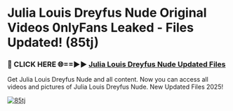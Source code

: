 # Julia Louis Dreyfus Nude Original Videos 0nlyFans Leaked - Files Updated! (85tj)

<h3>🔴 CLICK HERE 🌐==►► <a href="https://tinyurl.com/5h6xmrr3" rel="nofollow">Julia Louis Dreyfus Nude Updated Files</a></h3>

Get Julia Louis Dreyfus Nude and all content. Now you can access all videos and pictures of Julia Louis Dreyfus Nude. New Updated Files 2025!

[![85tj](https://i.imgur.com/KVD873Z.gif)](https://tinyurl.com/5h6xmrr3)
